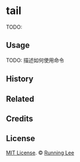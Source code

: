 # tail

TODO:

## Usage

TODO: 描述如何使用命令


## History



## Related



## Credits



## License

[MIT License](https://opensource.org/licenses/mit-license.html). ©  [Running Lee](mailto:lihui870920@gmail.com)